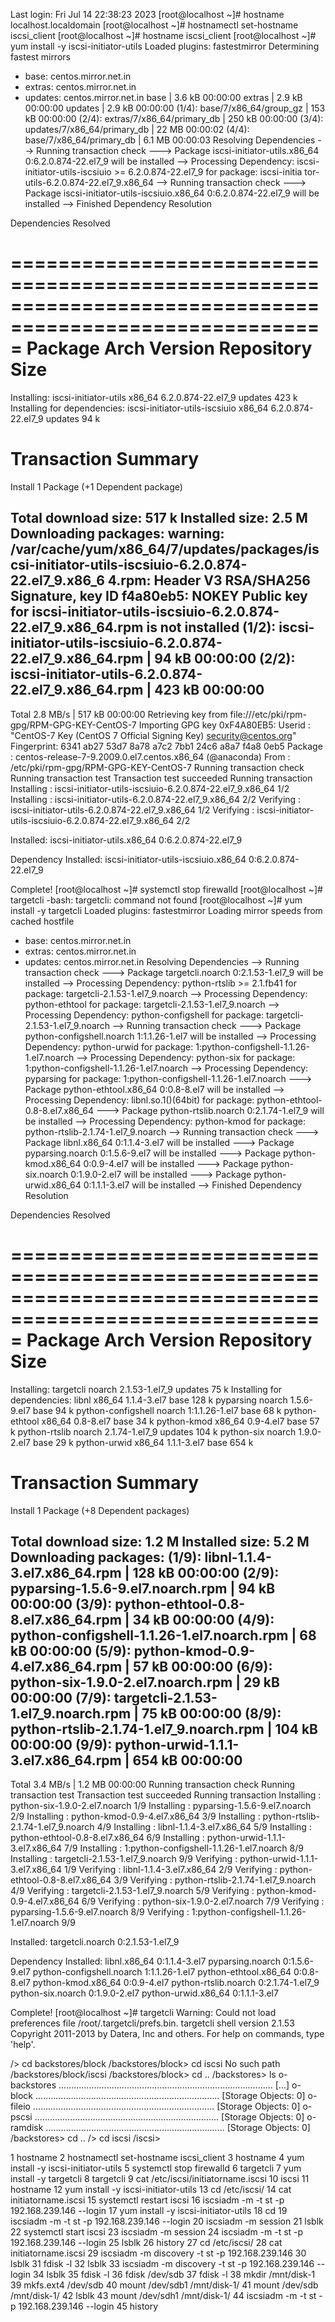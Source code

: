 Last login: Fri Jul 14 22:38:23 2023
[root@localhost ~]# hostname
localhost.localdomain
[root@localhost ~]# hostnamectl set-hostname iscsi_client
[root@localhost ~]# hostname
iscsi_client
[root@localhost ~]# yum install -y iscsi-initiator-utils
Loaded plugins: fastestmirror
Determining fastest mirrors
 * base: centos.mirror.net.in
 * extras: centos.mirror.net.in
 * updates: centos.mirror.net.in
base                                                                              | 3.6 kB  00:00:00
extras                                                                            | 2.9 kB  00:00:00
updates                                                                           | 2.9 kB  00:00:00
(1/4): base/7/x86_64/group_gz                                                     | 153 kB  00:00:00
(2/4): extras/7/x86_64/primary_db                                                 | 250 kB  00:00:00
(3/4): updates/7/x86_64/primary_db                                                |  22 MB  00:00:02
(4/4): base/7/x86_64/primary_db                                                   | 6.1 MB  00:00:03
Resolving Dependencies
--> Running transaction check
---> Package iscsi-initiator-utils.x86_64 0:6.2.0.874-22.el7_9 will be installed
--> Processing Dependency: iscsi-initiator-utils-iscsiuio >= 6.2.0.874-22.el7_9 for package: iscsi-initia                                                                                                                              tor-utils-6.2.0.874-22.el7_9.x86_64
--> Running transaction check
---> Package iscsi-initiator-utils-iscsiuio.x86_64 0:6.2.0.874-22.el7_9 will be installed
--> Finished Dependency Resolution

Dependencies Resolved

=========================================================================================================
 Package                                Arch           Version                     Repository       Size
=========================================================================================================
Installing:
 iscsi-initiator-utils                  x86_64         6.2.0.874-22.el7_9          updates         423 k
Installing for dependencies:
 iscsi-initiator-utils-iscsiuio         x86_64         6.2.0.874-22.el7_9          updates          94 k

Transaction Summary
=========================================================================================================
Install  1 Package (+1 Dependent package)

Total download size: 517 k
Installed size: 2.5 M
Downloading packages:
warning: /var/cache/yum/x86_64/7/updates/packages/iscsi-initiator-utils-iscsiuio-6.2.0.874-22.el7_9.x86_6                                                                                                                              4.rpm: Header V3 RSA/SHA256 Signature, key ID f4a80eb5: NOKEY
Public key for iscsi-initiator-utils-iscsiuio-6.2.0.874-22.el7_9.x86_64.rpm is not installed
(1/2): iscsi-initiator-utils-iscsiuio-6.2.0.874-22.el7_9.x86_64.rpm               |  94 kB  00:00:00
(2/2): iscsi-initiator-utils-6.2.0.874-22.el7_9.x86_64.rpm                        | 423 kB  00:00:00
---------------------------------------------------------------------------------------------------------
Total                                                                    2.8 MB/s | 517 kB  00:00:00
Retrieving key from file:///etc/pki/rpm-gpg/RPM-GPG-KEY-CentOS-7
Importing GPG key 0xF4A80EB5:
 Userid     : "CentOS-7 Key (CentOS 7 Official Signing Key) <security@centos.org>"
 Fingerprint: 6341 ab27 53d7 8a78 a7c2 7bb1 24c6 a8a7 f4a8 0eb5
 Package    : centos-release-7-9.2009.0.el7.centos.x86_64 (@anaconda)
 From       : /etc/pki/rpm-gpg/RPM-GPG-KEY-CentOS-7
Running transaction check
Running transaction test
Transaction test succeeded
Running transaction
  Installing : iscsi-initiator-utils-iscsiuio-6.2.0.874-22.el7_9.x86_64                              1/2
  Installing : iscsi-initiator-utils-6.2.0.874-22.el7_9.x86_64                                       2/2
  Verifying  : iscsi-initiator-utils-6.2.0.874-22.el7_9.x86_64                                       1/2
  Verifying  : iscsi-initiator-utils-iscsiuio-6.2.0.874-22.el7_9.x86_64                              2/2

Installed:
  iscsi-initiator-utils.x86_64 0:6.2.0.874-22.el7_9

Dependency Installed:
  iscsi-initiator-utils-iscsiuio.x86_64 0:6.2.0.874-22.el7_9

Complete!
[root@localhost ~]# systemctl stop firewalld
[root@localhost ~]# targetcli
-bash: targetcli: command not found
[root@localhost ~]# yum install -y targetcli
Loaded plugins: fastestmirror
Loading mirror speeds from cached hostfile
 * base: centos.mirror.net.in
 * extras: centos.mirror.net.in
 * updates: centos.mirror.net.in
Resolving Dependencies
--> Running transaction check
---> Package targetcli.noarch 0:2.1.53-1.el7_9 will be installed
--> Processing Dependency: python-rtslib >= 2.1.fb41 for package: targetcli-2.1.53-1.el7_9.noarch
--> Processing Dependency: python-ethtool for package: targetcli-2.1.53-1.el7_9.noarch
--> Processing Dependency: python-configshell for package: targetcli-2.1.53-1.el7_9.noarch
--> Running transaction check
---> Package python-configshell.noarch 1:1.1.26-1.el7 will be installed
--> Processing Dependency: python-urwid for package: 1:python-configshell-1.1.26-1.el7.noarch
--> Processing Dependency: python-six for package: 1:python-configshell-1.1.26-1.el7.noarch
--> Processing Dependency: pyparsing for package: 1:python-configshell-1.1.26-1.el7.noarch
---> Package python-ethtool.x86_64 0:0.8-8.el7 will be installed
--> Processing Dependency: libnl.so.1()(64bit) for package: python-ethtool-0.8-8.el7.x86_64
---> Package python-rtslib.noarch 0:2.1.74-1.el7_9 will be installed
--> Processing Dependency: python-kmod for package: python-rtslib-2.1.74-1.el7_9.noarch
--> Running transaction check
---> Package libnl.x86_64 0:1.1.4-3.el7 will be installed
---> Package pyparsing.noarch 0:1.5.6-9.el7 will be installed
---> Package python-kmod.x86_64 0:0.9-4.el7 will be installed
---> Package python-six.noarch 0:1.9.0-2.el7 will be installed
---> Package python-urwid.x86_64 0:1.1.1-3.el7 will be installed
--> Finished Dependency Resolution

Dependencies Resolved

=========================================================================================================
 Package                        Arch               Version                     Repository           Size
=========================================================================================================
Installing:
 targetcli                      noarch             2.1.53-1.el7_9              updates              75 k
Installing for dependencies:
 libnl                          x86_64             1.1.4-3.el7                 base                128 k
 pyparsing                      noarch             1.5.6-9.el7                 base                 94 k
 python-configshell             noarch             1:1.1.26-1.el7              base                 68 k
 python-ethtool                 x86_64             0.8-8.el7                   base                 34 k
 python-kmod                    x86_64             0.9-4.el7                   base                 57 k
 python-rtslib                  noarch             2.1.74-1.el7_9              updates             104 k
 python-six                     noarch             1.9.0-2.el7                 base                 29 k
 python-urwid                   x86_64             1.1.1-3.el7                 base                654 k

Transaction Summary
=========================================================================================================
Install  1 Package (+8 Dependent packages)

Total download size: 1.2 M
Installed size: 5.2 M
Downloading packages:
(1/9): libnl-1.1.4-3.el7.x86_64.rpm                                               | 128 kB  00:00:00
(2/9): pyparsing-1.5.6-9.el7.noarch.rpm                                           |  94 kB  00:00:00
(3/9): python-ethtool-0.8-8.el7.x86_64.rpm                                        |  34 kB  00:00:00
(4/9): python-configshell-1.1.26-1.el7.noarch.rpm                                 |  68 kB  00:00:00
(5/9): python-kmod-0.9-4.el7.x86_64.rpm                                           |  57 kB  00:00:00
(6/9): python-six-1.9.0-2.el7.noarch.rpm                                          |  29 kB  00:00:00
(7/9): targetcli-2.1.53-1.el7_9.noarch.rpm                                        |  75 kB  00:00:00
(8/9): python-rtslib-2.1.74-1.el7_9.noarch.rpm                                    | 104 kB  00:00:00
(9/9): python-urwid-1.1.1-3.el7.x86_64.rpm                                        | 654 kB  00:00:00
---------------------------------------------------------------------------------------------------------
Total                                                                    3.4 MB/s | 1.2 MB  00:00:00
Running transaction check
Running transaction test
Transaction test succeeded
Running transaction
  Installing : python-six-1.9.0-2.el7.noarch                                                         1/9
  Installing : pyparsing-1.5.6-9.el7.noarch                                                          2/9
  Installing : python-kmod-0.9-4.el7.x86_64                                                          3/9
  Installing : python-rtslib-2.1.74-1.el7_9.noarch                                                   4/9
  Installing : libnl-1.1.4-3.el7.x86_64                                                              5/9
  Installing : python-ethtool-0.8-8.el7.x86_64                                                       6/9
  Installing : python-urwid-1.1.1-3.el7.x86_64                                                       7/9
  Installing : 1:python-configshell-1.1.26-1.el7.noarch                                              8/9
  Installing : targetcli-2.1.53-1.el7_9.noarch                                                       9/9
  Verifying  : python-urwid-1.1.1-3.el7.x86_64                                                       1/9
  Verifying  : libnl-1.1.4-3.el7.x86_64                                                              2/9
  Verifying  : python-ethtool-0.8-8.el7.x86_64                                                       3/9
  Verifying  : python-rtslib-2.1.74-1.el7_9.noarch                                                   4/9
  Verifying  : targetcli-2.1.53-1.el7_9.noarch                                                       5/9
  Verifying  : python-kmod-0.9-4.el7.x86_64                                                          6/9
  Verifying  : python-six-1.9.0-2.el7.noarch                                                         7/9
  Verifying  : pyparsing-1.5.6-9.el7.noarch                                                          8/9
  Verifying  : 1:python-configshell-1.1.26-1.el7.noarch                                              9/9

Installed:
  targetcli.noarch 0:2.1.53-1.el7_9

Dependency Installed:
  libnl.x86_64 0:1.1.4-3.el7                           pyparsing.noarch 0:1.5.6-9.el7
  python-configshell.noarch 1:1.1.26-1.el7             python-ethtool.x86_64 0:0.8-8.el7
  python-kmod.x86_64 0:0.9-4.el7                       python-rtslib.noarch 0:2.1.74-1.el7_9
  python-six.noarch 0:1.9.0-2.el7                      python-urwid.x86_64 0:1.1.1-3.el7

Complete!
[root@localhost ~]# targetcli
Warning: Could not load preferences file /root/.targetcli/prefs.bin.
targetcli shell version 2.1.53
Copyright 2011-2013 by Datera, Inc and others.
For help on commands, type 'help'.

/> cd backstores/block
/backstores/block> cd iscsi
No such path /backstores/block/iscsi
/backstores/block> cd ..
/backstores> ls
o- backstores ..................................................................................... [...]
  o- block ......................................................................... [Storage Objects: 0]
  o- fileio ........................................................................ [Storage Objects: 0]
  o- pscsi ......................................................................... [Storage Objects: 0]
  o- ramdisk ....................................................................... [Storage Objects: 0]
/backstores> cd ..
/> cd iscsi
/iscsi> 



 1  hostname
    2  hostnamectl set-hostname iscsi_client
    3  hostname
    4  yum install -y iscsi-initiator-utils
    5  systemctl stop firewalld
    6  targetcli
    7  yum install -y targetcli
    8  targetcli
    9  cat /etc/iscsi/initiatorname.iscsi
   10  iscsi
   11  hostname
   12  yum install -y iscsi-initiator-utils
   13  cd /etc/iscsi/
   14  cat initiatorname.iscsi
   15  systemctl restart iscsi
   16  iscsiadm -m -t st -p 192.168.239.146 --login
   17  yum install -y iscsi-initiator-utils
   18  cd
   19  iscsiadm -m -t st -p 192.168.239.146 --login
   20  iscsiadm -m session
   21  lsblk
   22  systemctl start iscsi
   23  iscsiadm -m session
   24  iscsiadm -m -t st -p 192.168.239.146 --login
   25  lsblk
   26  history
   27  cd /etc/iscsi/
   28  cat initiatorname.iscsi
   29  iscsiadm -m discovery -t st -p 192.168.239.146
   30  lsblk
   31  fdisk -l
   32  lsblk
   33  iscsiadm -m discovery -t st -p 192.168.239.146 --login
   34  lsblk
   35  fdisk -l
   36  fdisk /dev/sdb
   37  fdisk -l
   38  mkdir /mnt/disk-1
   39  mkfs.ext4 /dev/sdb
   40  mount /dev/sdb1 /mnt/disk-1/
   41  mount /dev/sdb /mnt/disk-1/
   42  lsblk
   43  mount /dev/sdh1 /mnt/disk-1/
   44  iscsiadm -m -t st -p 192.168.239.146 --login
   45  history

